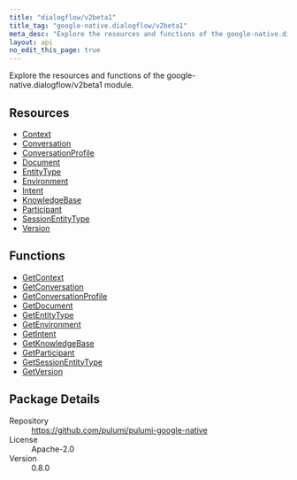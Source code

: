 ```yaml
---
title: "dialogflow/v2beta1"
title_tag: "google-native.dialogflow/v2beta1"
meta_desc: "Explore the resources and functions of the google-native.dialogflow/v2beta1 module."
layout: api
no_edit_this_page: true
---
```


<!-- WARNING: this file was generated by Pulumi Docs Generator. -->
<!-- Do not edit by hand unless you're certain you know what you are doing! -->

Explore the resources and functions of the google-native.dialogflow/v2beta1 module.

<h2 id="resources">Resources</h2>
<ul class="api">
    <li><a href="context" title="Context"><span class="symbol resource"></span>Context</a></li>
    <li><a href="conversation" title="Conversation"><span class="symbol resource"></span>Conversation</a></li>
    <li><a href="conversationprofile" title="ConversationProfile"><span class="symbol resource"></span>ConversationProfile</a></li>
    <li><a href="document" title="Document"><span class="symbol resource"></span>Document</a></li>
    <li><a href="entitytype" title="EntityType"><span class="symbol resource"></span>EntityType</a></li>
    <li><a href="environment" title="Environment"><span class="symbol resource"></span>Environment</a></li>
    <li><a href="intent" title="Intent"><span class="symbol resource"></span>Intent</a></li>
    <li><a href="knowledgebase" title="KnowledgeBase"><span class="symbol resource"></span>KnowledgeBase</a></li>
    <li><a href="participant" title="Participant"><span class="symbol resource"></span>Participant</a></li>
    <li><a href="sessionentitytype" title="SessionEntityType"><span class="symbol resource"></span>SessionEntityType</a></li>
    <li><a href="version" title="Version"><span class="symbol resource"></span>Version</a></li>
</ul>

<h2 id="functions">Functions</h2>
<ul class="api">
    <li><a href="getcontext" title="GetContext"><span class="symbol function"></span>GetContext</a></li>
    <li><a href="getconversation" title="GetConversation"><span class="symbol function"></span>GetConversation</a></li>
    <li><a href="getconversationprofile" title="GetConversationProfile"><span class="symbol function"></span>GetConversationProfile</a></li>
    <li><a href="getdocument" title="GetDocument"><span class="symbol function"></span>GetDocument</a></li>
    <li><a href="getentitytype" title="GetEntityType"><span class="symbol function"></span>GetEntityType</a></li>
    <li><a href="getenvironment" title="GetEnvironment"><span class="symbol function"></span>GetEnvironment</a></li>
    <li><a href="getintent" title="GetIntent"><span class="symbol function"></span>GetIntent</a></li>
    <li><a href="getknowledgebase" title="GetKnowledgeBase"><span class="symbol function"></span>GetKnowledgeBase</a></li>
    <li><a href="getparticipant" title="GetParticipant"><span class="symbol function"></span>GetParticipant</a></li>
    <li><a href="getsessionentitytype" title="GetSessionEntityType"><span class="symbol function"></span>GetSessionEntityType</a></li>
    <li><a href="getversion" title="GetVersion"><span class="symbol function"></span>GetVersion</a></li>
</ul>

<h2 id="package-details">Package Details</h2>
<dl class="package-details">
	<dt>Repository</dt>
	<dd><a href="https://github.com/pulumi/pulumi-google-native">https://github.com/pulumi/pulumi-google-native</a></dd>
	<dt>License</dt>
	<dd>Apache-2.0</dd>
	<dt>Version</dt>
	<dd>0.8.0</dd>
</dl>

